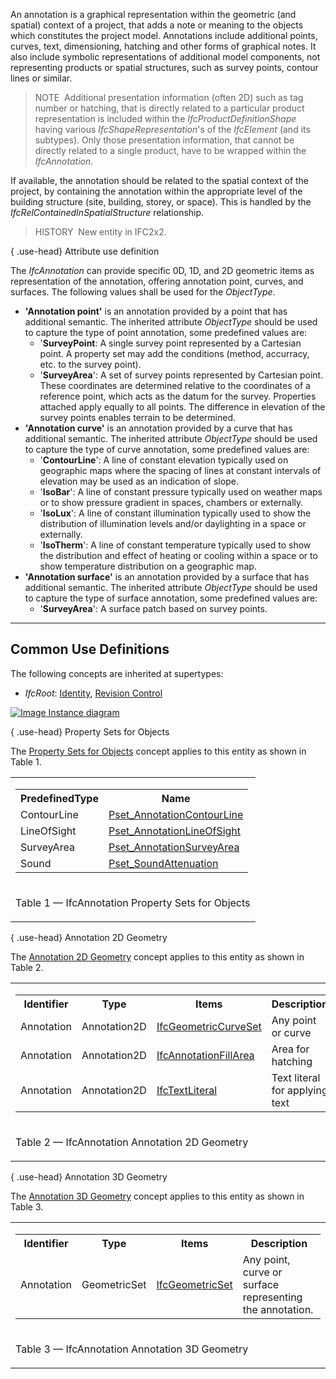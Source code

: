 ﻿An annotation is a graphical representation within the geometric (and spatial) context of a project, that adds a note or meaning to the objects which constitutes the project model. Annotations include additional points, curves, text, dimensioning, hatching and other forms of graphical notes. It also include symbolic representations of additional model components, not representing products or spatial structures, such as survey points, contour lines or similar.

> NOTE&nbsp; Additional presentation information (often 2D) such as tag number or hatching, that is directly related to a particular product representation is included within the _IfcProductDefinitionShape_ having various _IfcShapeRepresentation_'s of the _IfcElement_ (and its subtypes). Only those presentation information, that cannot be directly related to a single product, have to be wrapped within the _IfcAnnotation_.

If available, the annotation should be related to the spatial context of the project, by containing the annotation within the appropriate level of the building structure (site, building, storey, or space). This is handled by the _IfcRelContainedInSpatialStructure_ relationship.

> HISTORY&nbsp; New entity in IFC2x2.

{ .use-head}
Attribute use definition

The _IfcAnnotation_ can provide specific 0D, 1D, and 2D geometric items as representation of the annotation, offering annotation point, curves, and surfaces. The following values shall be used for the _ObjectType_.

*  **'Annotation point'** is an annotation provided by a point that has additional semantic. The inherited attribute _ObjectType_ should be used to capture the type of point annotation, some predefined values are: 
    * '**SurveyPoint**: A single survey point represented by a Cartesian point. A property set may add the conditions (method, accurracy, etc. to the survey point). 
    * '**SurveyArea**': A set of survey points represented by Cartesian point. These coordinates are determined relative to the coordinates of a reference point, which acts as the datum for the survey. Properties attached apply equally to all points. The difference in elevation of the survey points enables terrain to be determined. 
*  **'Annotation curve'** is an annotation provided by a curve that has additional semantic. The inherited attribute _ObjectType_ should be used to capture the type of curve annotation, some predefined values are: 
    * '**ContourLine**': A line of constant elevation typically used on geographic maps where the spacing of lines at constant intervals of elevation may be used as an indication of slope. 
    * '**IsoBar**': A line of constant pressure typically used on weather maps or to show pressure gradient in spaces, chambers or externally. 
    * '**IsoLux**': A line of constant illumination typically used to show the distribution of illumination levels and/or daylighting in a space or externally. 
    * '**IsoTherm**': A line of constant temperature typically used to show the distribution and effect of heating or cooling within a space or to show temperature distribution on a geographic map. 
*  **'Annotation surface'** is an annotation provided by a surface that has additional semantic. The inherited attribute _ObjectType_ should be used to capture the type of surface annotation, some predefined values are: 
    * '**SurveyArea**': A surface patch based on survey points. 

___
## Common Use Definitions
The following concepts are inherited at supertypes:

* _IfcRoot_: [Identity](../../templates/identity.htm), [Revision Control](../../templates/revision-control.htm)

[![Image](../../../img/diagram.png)&nbsp;Instance diagram](../../../annex/annex-d/common-use-definitions/ifcannotation.htm)

{ .use-head}
Property Sets for Objects

The [Property Sets for Objects](../../templates/property-sets-for-objects.htm) concept applies to this entity as shown in Table 1.

<table>
<tr><td>
<table class="gridtable">
<tr><th><b>PredefinedType</b></th><th><b>Name</b></th></tr>
<tr><td>ContourLine</td><td><a href="../../psd/ifcproductextension/Pset_AnnotationContourLine.xml">Pset_AnnotationContourLine</a></td></tr>
<tr><td>LineOfSight</td><td><a href="../../psd/ifcproductextension/Pset_AnnotationLineOfSight.xml">Pset_AnnotationLineOfSight</a></td></tr>
<tr><td>SurveyArea</td><td><a href="../../psd/ifcproductextension/Pset_AnnotationSurveyArea.xml">Pset_AnnotationSurveyArea</a></td></tr>
<tr><td>Sound</td><td><a href="../../psd/ifcsharedbldgserviceelements/Pset_SoundAttenuation.xml">Pset_SoundAttenuation</a></td></tr>
</table>
</td></tr>
<tr><td><p class="table">Table 1 &mdash; IfcAnnotation Property Sets for Objects</p></td></tr></table>

  
  
{ .use-head}
Annotation 2D Geometry

The [Annotation 2D Geometry](../../templates/annotation-2d-geometry.htm) concept applies to this entity as shown in Table 2.

<table>
<tr><td>
<table class="gridtable">
<tr><th><b>Identifier</b></th><th><b>Type</b></th><th><b>Items</b></th><th><b>Description</b></th></tr>
<tr><td>Annotation</td><td>Annotation2D</td><td><a href="../../ifcgeometricmodelresource/lexical/ifcgeometriccurveset.htm">IfcGeometricCurveSet</a></td><td>Any point or curve</td></tr>
<tr><td>Annotation</td><td>Annotation2D</td><td><a href="../../ifcpresentationdefinitionresource/lexical/ifcannotationfillarea.htm">IfcAnnotationFillArea</a></td><td>Area for hatching</td></tr>
<tr><td>Annotation</td><td>Annotation2D</td><td><a href="../../ifcpresentationdefinitionresource/lexical/ifctextliteral.htm">IfcTextLiteral</a></td><td>Text literal for applying text</td></tr>
</table>
</td></tr>
<tr><td><p class="table">Table 2 &mdash; IfcAnnotation Annotation 2D Geometry</p></td></tr></table>

  
  
{ .use-head}
Annotation 3D Geometry

The [Annotation 3D Geometry](../../templates/annotation-3d-geometry.htm) concept applies to this entity as shown in Table 3.

<table>
<tr><td>
<table class="gridtable">
<tr><th><b>Identifier</b></th><th><b>Type</b></th><th><b>Items</b></th><th><b>Description</b></th></tr>
<tr><td>Annotation</td><td>GeometricSet</td><td><a href="../../ifcgeometricmodelresource/lexical/ifcgeometricset.htm">IfcGeometricSet</a></td><td>Any point, curve or surface representing the annotation.</td></tr>
</table>
</td></tr>
<tr><td><p class="table">Table 3 &mdash; IfcAnnotation Annotation 3D Geometry</p></td></tr></table>
